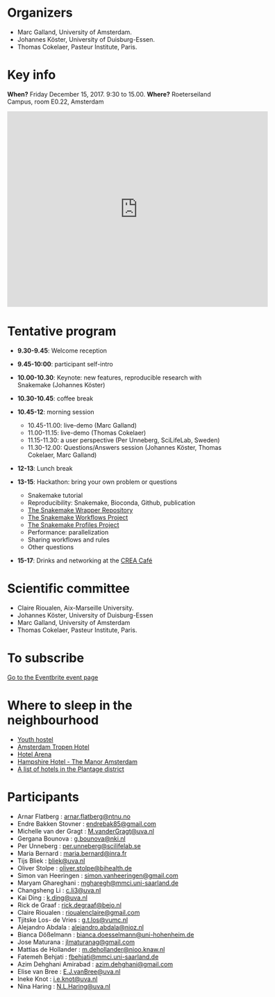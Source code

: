 # Organizers
*  Marc Galland, University of Amsterdam. 
*  Johannes Köster, University of Duisburg-Essen. 
*  Thomas Cokelaer, Pasteur Institute, Paris. 

# Key info
**When?** Friday December 15, 2017. 9:30 to 15.00. 
**Where?** Roeterseiland Campus, room E0.22, Amsterdam

<iframe src="https://www.google.com/maps/embed?pb=!1m18!1m12!1m3!1d2436.392111105625!2d4.9119722999999995!3d52.363309699999995!2m3!1f0!2f0!3f0!3m2!1i1024!2i768!4f13.1!3m3!1m2!1s0x47c60998ffb76569%3A0x42b058cd42580a78!2sRoeterseiland!5e0!3m2!1sfr!2snl!4v1512934389598" width="600" height="450" frameborder="0" style="border:0" allowfullscreen></iframe>

# Tentative program
* **9.30-9.45**: Welcome reception
* **9.45-10:00**: participant self-intro
* **10.00-10.30**: Keynote: new features, reproducible research with Snakemake (Johannes Köster)
* **10.30-10.45**: coffee break
* **10.45-12**: morning session
  * 10.45-11.00: live-demo (Marc Galland) 
  * 11.00-11.15: live-demo (Thomas Cokelaer) 
  * 11.15-11.30: a user perspective (Per Unneberg, SciLifeLab, Sweden)
  * 11.30-12.00: Questions/Answers session (Johannes Köster, Thomas Cokelaer, Marc Galland)

* **12-13**: Lunch break
* **13-15**: Hackathon: bring your own problem or questions
  * Snakemake tutorial
  * Reproducibility: Snakemake, Bioconda, Github, publication
  * [The Snakemake Wrapper Repository](https://snakemake-wrappers.readthedocs.io)
  * [The Snakemake Workflows Project](https://github.com/snakemake-workflows/docs)
  * [The Snakemake Profiles Project](https://github.com/snakemake-profiles/doc)
  * Performance: parallelization
  * Sharing workflows and rules
  * Other questions
* **15-17**: Drinks and networking at the [CREA Café](http://www.crea.uva.nl/cafe_en.php)

# Scientific committee
*  Claire Rioualen, Aix-Marseille University.
*  Johannes Köster, University of Duisburg-Essen
*  Marc Galland, University of Amsterdam
*  Thomas Cokelaer, Pasteur Institute, Paris. 

# To subscribe
[Go to the Eventbrite event page](https://www.eventbrite.fr/e/snakemake-day-2017-tickets-38797327852)

# Where to sleep in the neighbourhood
* [Youth hostel](https://www.stayokay.com/en/hostel/amsterdam-zeeburg)
* [Amsterdam Tropen Hotel](http://www.amsterdamtropenhotel.com/en/sleeping)
* [Hotel Arena](https://www.hotelarena.nl/en/rooms-suites)
* [Hampshire Hotel - The Manor Amsterdam](https://www.hampshire-hotels.com/en/hampshire-hotel-the-manor-amsterdam) 
* [A list of hotels in the Plantage district](http://www.plantageamsterdam.nl/en/hotels/)

# Participants
*   Arnar Flatberg : arnar.flatberg@ntnu.no
*   Endre Bakken Stovner : endrebak85@gmail.com
*   Michelle van der Gragt : M.vanderGragt@uva.nl
*   Gergana Bounova : g.bounova@nki.nl
*   Per Unneberg : per.unneberg@scilifelab.se
*   Maria Bernard : maria.bernard@inra.fr
*   Tijs Bliek : bliek@uva.nl
*   Oliver Stolpe : oliver.stolpe@bihealth.de
*   Simon van Heeringen : simon.vanheeringen@gmail.com
*   Maryam Ghareghani : mgharegh@mmci.uni-saarland.de
*   Changsheng Li : c.li3@uva.nl
*   Kai Ding : k.ding@uva.nl
*   Rick de Graaf : rick.degraaf@bejo.nl
*   Claire Rioualen : rioualenclaire@gmail.com
*   Tjitske Los- de Vries : g.t.los@vumc.nl
*   Alejandro Abdala : alejandro.abdala@nioz.nl
*   Bianca Dößelmann : bianca.doesselmann@uni-hohenheim.de
*   Jose Maturana : jlmaturanag@gmail.com
*   Mattias de Hollander : m.dehollander@nioo.knaw.nl
*   Fatemeh Behjati : fbehjati@mmci.uni-saarland.de
*   Azim Dehghani Amirabad : azim.dehghani@gmail.com
*   Elise van Bree : E.J.vanBree@uva.nl
*   Ineke Knot : i.e.knot@uva.nl
*   Nina Haring : N.L.Haring@uva.nl
